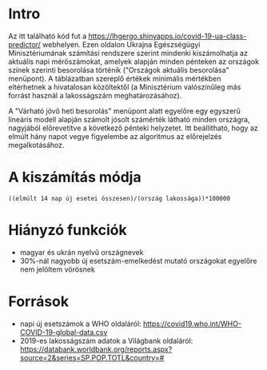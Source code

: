 # Intro
Az itt található kód fut a https://lhgergo.shinyapps.io/covid-19-ua-class-predictor/ webhelyen.
Ezen oldalon Ukrajna Egészségügyi Minisztériumának számítási rendszere szerint mindenki kiszámolhatja az aktuális napi mérőszámokat, amelyek alapján minden pénteken az országok színek szerinti besorolása történik ("Országok aktuális besorolása" menüpont). A táblázatban szereplő értékek minimális mértékben eltérhetnek a hivatalosan közöltektől (a Minisztérium valószínűleg más forrást használ a lakosságszám meghatározásához).

A "Várható jövő heti besorolás" menüpont alatt egyelőre egy egyszerű lineáris modell alapján számolt jósolt számérték látható minden országra, nagyjából előrevetítve a következő pénteki helyzetet. Itt beállítható, hogy az elmúlt hány napot vegye figyelembe az algoritmus az előrejelzés megalkotásához.

# A kiszámítás módja
`((elmúlt 14 nap új esetei összesen)/(ország lakossága))*100000`

# Hiányzó funkciók
* magyar és ukrán nyelvű országnevek
* 30%-nál nagyobb új esetszám-emelkedést mutató országokat egyelőre nem jelöltem vörösnek

# Források
* napi új esetszámok a WHO oldaláról: https://covid19.who.int/WHO-COVID-19-global-data.csv
* 2019-es lakosságszám adatok a Világbank oldaláról: https://databank.worldbank.org/reports.aspx?source=2&series=SP.POP.TOTL&country=#
